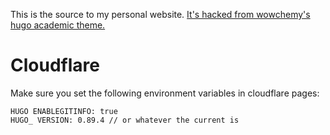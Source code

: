 This is the source to my personal website. [It's hacked from wowchemy's hugo academic theme.](https://github.com/wowchemy/starter-hugo-academic)

# Cloudflare

Make sure you set the following environment variables in cloudflare pages:
```
HUGO ENABLEGITINFO: true
HUGO_ VERSION: 0.89.4 // or whatever the current is
```

